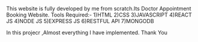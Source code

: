 This website is fully developed by me from scratch.Its Doctor Appointment Booking Website.
Tools Required:-
1)HTML
2)CSS
3)JAVASCRIPT
4)REACT JS
4)NODE JS
5)EXPRESS JS
6)RESTFUL API
7)MONGODB


In this projecr  ,Almost everything I have implemented.
Thank You
